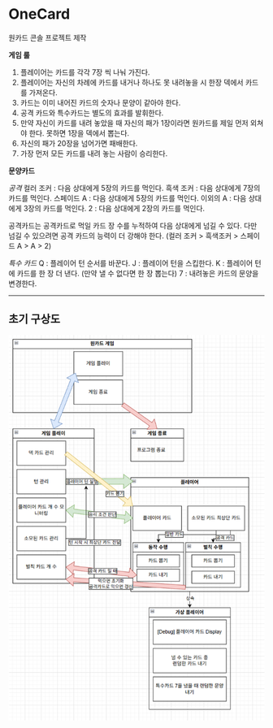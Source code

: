 # OneCard
원카드 콘솔 프로젝트 제작

**게임 룰**

1. 플레이어는 카드를 각각 7장 씩 나눠 가진다.
2. 플레이어는 자신의 차례에 카드를 내거나 하나도 못 내려놓을 시 한장 덱에서 카드를 가져온다. 
3. 카드는 이미 내어진 카드의 숫자나 문양이 같아야 한다.
4. 공격 카드와 특수카드는 별도의 효과를 발휘한다.
5. 만약 자신이 카드를 내려 놓았을 때 자신의 패가 1장이라면 원카드를 제일 먼저 외쳐야 한다. 못하면 1장을 덱에서 뽑는다.
6. 자신의 패가 20장을 넘어가면 패배한다.
7. 가장 먼저 모든 카드를 내려 놓는 사람이 승리한다.



**문양카드**

*공격*
컬러 조커 : 다음 상대에게 5장의 카드를 먹인다.
흑색 조커 : 다음 상대에게 7장의 카드를 먹인다.
스페이드 A : 다음 상대에게 5장의 카드를 먹인다.
이외의 A : 다음 상대에게 3장의 카드를 먹인다.
2 : 다음 상대에게 2장의 카드를 먹인다.

공격카드는 공격카드로 먹일 카드 장 수를 누적하여 다음 상대에게 넘길 수 있다.
다만 넘길 수 있으려면 공격 카드의 능력이 더 강해야 한다.
(컬러 조커 > 흑색조커 > 스페이드 A > A > 2)



*특수 카드*
Q : 플레이어 턴 순서를 바꾼다.
J : 플레이어 턴을 스킵한다.
K : 플레이어 턴에 카드를 한 장 더 낸다. (만약 낼 수 없다면 한 장 뽑는다)
7 : 내려놓은 카드의 문양을 변경한다.

---
## 초기 구상도
![구상도](./구상.png)